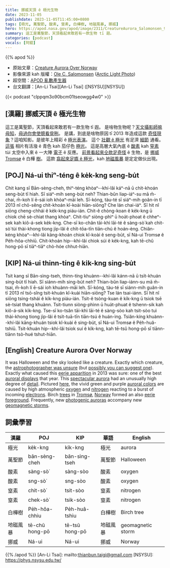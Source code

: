 ```yaml
---
title: 挪威天頂 ê 極光生物
date: 2023-11-05
publishdate: 2023-11-05T11:45:00+0800
tags: [極光, 萬聖節, 酸素, 窒素, 白樺樹, 地磁風暴, 挪威]
hero: https://apod.nasa.gov/apod/image/2311/CreatureAurora_Salomonsen_960.jpg
summary: 這工是萬聖節，天頂看起來敢若有一款生物 tī 遐。
categories: [podcast]
vocals: [阿錕]
---
```


{{% apod %}}

- 原始文章：[Creature Aurora Over Norway](https://apod.nasa.gov/apod/ap231105.html)
- 影像來源 kah 版權：[Ole C. Salomonsen](http://www.arcticlightphoto.no/about/) ([Arctic Light Photo](http://www.arcticlightphoto.no/))
- 超空間：[APOD 亂數產生器](https://apod.nasa.gov/apod/random_apod.html)
- 台文翻譯：[An-Li Tsai][An-Li Tsai] ([NSYSU][NSYSU])

{{< podcast "clppqm3o90bcm01tseowgg4w0" >}}

## [漢羅] 挪威天頂 ê 極光生物
這工是萬聖節，天頂看起來敢若有一款生物 tī 遐。
是啥物生物呢？[天文攝影師嘛毋知][astrophotographer was unsure]，[毋過你會使臆看覓咧][possibly you can suggest one]。
是講，到底是啥物原因 tī 2013 年造成這款 [奇怪現象][eerie apparition]？這咱知影。是彼年上精彩 ê [極光表演][auroral displays]。
這个 [壯觀 ê 極光][spectacular aurora] 有足濟 [細節][detail] 通看。
[這張][here] 相片有活潑 ê 青色 kah 茄仔色 [極光][auroral colors]。
這是高層大氣內底 ê [酸素][oxygen] kah [窒素][nitrogen] tùi 太空中入來 ê 一大陣 [電子][electrons] ê 反應。
[前景看起來仝款足奇怪][eerie foreground] ê 生物，是 [挪威][Norway] [Tromsø][Tromsø] ê 白樺 [樹][trees]。
這款 [翕起來足媠 ê 極光][photogenic auroras]，kah [地磁風暴][geomagnetic storms] 是定定做伙出現。

## [POJ] Ná-ui thiⁿ-téng ê ke̍k-kng seng-bu̍t
Chit kang sī Bān-sèng-cheh, thiⁿ-téng khòaⁿ--khí-lâi káⁿ-nā ū chi̍t-khoán seng-bu̍t tī hiah.
Sī siáⁿ-mih seng-bu̍t neh?
Thian-bûn liap-iáⁿ-su mā m̄-chai, m̄-koh lí ē-sái ioh khòaⁿ-māi leh.
Sī-kóng, tàu-té sī siáⁿ-mih goân-in tī 2013 nî chō-sêng chit-khoán kî-koài hiān-siōng?
Che lán chai-iáⁿ.
Sī hit nî siōng cheng-chhái ê ke̍k-kng piáu-ián.
Chit-ê chòng-koan ê ke̍k-kng ū chiok chē sè-chiat thang khòaⁿ.
Chit-tiuⁿ siòng-phìⁿ ū hoa̍t-phoat ê chheⁿ-sek kah kiô-á-sek ke̍k-kng.
Che-sī ko-chân tāi-khì lāi-té ê sàng-sò͘ kah chit-sò͘ tùi thài-khong tiong ji̍p-lâi ê chi̍t-tōa-tīn tiān-chú ê hoán-èng.
Chiân-kéng khòaⁿ--khí-lâi kāng-khoán chiok kî-koài ê seng-bu̍t, sī Ná-ui Tromsø ê Pe̍h-hôa-chhiū.
Chit-khoán hip--khí-lâi chiok súi ê ke̍k-kng, kah tē-chû hong-pō sī tiāⁿ-tiāⁿ chò-hóe chhut-hiān.

## [KIP] Ná-ui thinn-tíng ê ki̍k-kng sing-bu̍t
Tsit kang sī Bān-sìng-tseh, thinn-tíng khuànn--khí-lâi kánn-nā ū tsi̍t-khuán sing-bu̍t tī hiah.
Sī siánn-mih sing-bu̍t neh?
Thian-bûn liap-iánn-su mā m̄-tsai, m̄-koh lí ē-sái ioh khuànn-māi leh.
Sī-kóng, tàu-té sī siánn-mih guân-in tī 2013 nî tsō-sîng tsit-khuán kî-kuài hiān-siōng?
Tse lán tsai-iánn.
Sī hit nî siōng tsing-tshái ê ki̍k-kng piáu-ián.
Tsit-ê tsòng-kuan ê ki̍k-kng ū tsiok tsē sè-tsiat thang khuànn.
Tsit-tiunn siòng-phìnn ū hua̍t-phuat ê tshenn-sik kah kiô-á-sik ki̍k-kng.
Tse-sī ko-tsân tāi-khì lāi-té ê sàng-sòo kah tsit-sòo tuì thài-khong tiong ji̍p-lâi ê tsi̍t-tuā-tīn tiān-tsú ê huán-ìng.
Tsiân-kíng khuànn--khí-lâi kāng-khuán tsiok kî-kuài ê sing-bu̍t, sī Ná-ui Tromsø ê Pe̍h-huâ-tshiū.
Tsit-khuán hip--khí-lâi tsiok suí ê ki̍k-kng, kah tē-tsû hong-pō sī tiānn-tiānn tsò-hué tshut-hiān.

## [English] Creature Aurora Over Norway
It was Halloween and the sky looked like a creature.
Exactly which creature, the [astrophotographer was unsure][astrophotographer was unsure] (but [possibly you can suggest one][possibly you can suggest one]).
Exactly what caused this [eerie apparition][eerie apparition] in 2013 was sure: one of the best [auroral displays][auroral displays] that year.
This [spectacular aurora][spectacular aurora] had an unusually high degree of [detail][detail].
Pictured [here][here], the vivid green and purple [auroral colors][auroral colors] are caused by high atmospheric [oxygen][oxygen] and [nitrogen][nitrogen] reacting to a burst of incoming [electrons][electrons].
Birch [trees][trees] in [Tromsø][Tromsø], [Norway][Norway] formed an also [eerie foreground][eerie foreground].
Frequently, new [photogenic auroras][photogenic auroras] accompany new [geomagnetic storms][geomagnetic storms].

## 詞彙學習

|漢羅|POJ|KIP|華語|English|
|-|-|-|-|-|
|極光|ke̍k-kng|ki̍k-kng|極光|aurora|
|萬聖節|bān-sèng-cheh|bān-sìng-tseh|萬聖節|Halloween|
|酸素|sàng-sò͘|sàng-sòo|酸素|oxygen|
|酸素|sng-sò͘|sng-sòo|酸素|oxygen|
|窒素|chit-sò͘|tsit-sòo|窒素|nitrogen|
|窒素|chek-sò͘|tsik-sòo|窒素|nitrogen|
|白樺樹|Pe̍h-hôa-chhiu|Pe̍h-huâ-tshiu|白樺樹|Birch tree|
|地磁風暴|tē-chû hong-pō|tē-tsû hong-pō|地磁風暴|geomagnetic storm|
|挪威|Ná-ui|Ná-ui|挪威|Norway|

{{% /apod %}}
[An-Li Tsai]: mailto:thianbun.taigi@gmail.com
[NSYSU]: https://phys.nsysu.edu.tw/

[copyright]: https://apod.nasa.gov/apod/fap/lib/about_apod.html#srapply
[License]: https://creativecommons.org/licenses/by/2.0/

[astrophotographer was unsure]:http://asterisk.apod.com/viewtopic.php?f=29&t=32252&start=225#p212559
[possibly you can suggest one]:https://asterisk.apod.com/discuss_apod.php?date=231105
[eerie apparition]:https://apod.nasa.gov/apod/ap221030.html
[auroral displays]:https://apod.nasa.gov/apod/ap130609.html
[spectacular aurora]:https://spaceweathergallery.com/index.php?title=aurora
[detail]:https://apod.nasa.gov/apod/ap020115.html
[here]:http://arcticlightphoto.photoshelter.com/gallery-image/News/G0000ABqHEeXXLF8/I0000s_hNlyttARI
[auroral colors]:https://annex.exploratorium.edu/learning_studio/auroras/difcolors.html
[oxygen]:https://periodic.lanl.gov/8.shtml
[nitrogen]:https://periodic.lanl.gov/7.shtml
[electrons]:https://www.aps.org/publications/apsnews/200010/history.cfm
[trees]:https://en.wikipedia.org/wiki/Birch
[Tromsø]:https://youtu.be/kSMgRWt9NHg
[Norway]:https://en.wikipedia.org/wiki/Norway
[eerie foreground]:https://i.pinimg.com/736x/c4/da/bf/c4dabff6de32983eb430ff204334fb5b.jpg
[photogenic auroras]:http://apod.nasa.gov/cgi-bin/apod/apod_search?tquery=aurora
[geomagnetic storms]:https://svs.gsfc.nasa.gov/31248/

